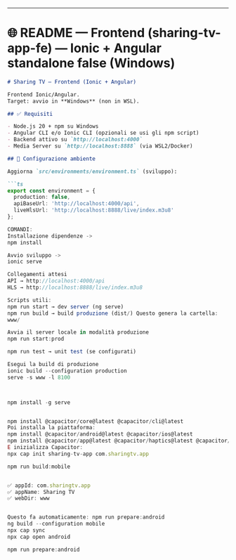 
---

# 🌐 README — Frontend (sharing-tv-app-fe) — Ionic + Angular standalone false (Windows)

```md
# Sharing TV — Frontend (Ionic + Angular)

Frontend Ionic/Angular.  
Target: avvio in **Windows** (non in WSL).

## ✅ Requisiti

- Node.js 20 + npm su Windows
- Angular CLI e/o Ionic CLI (opzionali se usi gli npm script)
- Backend attivo su `http://localhost:4000`
- Media Server su `http://localhost:8888` (via WSL2/Docker)

## 🔧 Configurazione ambiente

Aggiorna `src/environments/environment.ts` (sviluppo):

```ts
export const environment = {
  production: false,
  apiBaseUrl: 'http://localhost:4000/api',
  liveHlsUrl: 'http://localhost:8888/live/index.m3u8'
};

COMANDI: 
Installazione dipendenze ->
npm install

Avvio sviluppo ->
ionic serve

Collegamenti attesi
API → http://localhost:4000/api
HLS → http://localhost:8888/live/index.m3u8

Scripts utili:
npm run start → dev server (ng serve)
npm run build → build produzione (dist/) Questo genera la cartella: 
www/

Avvia il server locale in modalità produzione
npm run start:prod

npm run test → unit test (se configurati)

Esegui la build di produzione
ionic build --configuration production
serve -s www -l 8100



npm install -g serve


npm install @capacitor/core@latest @capacitor/cli@latest
Poi installa la piattaforma:
npm install @capacitor/android@latest @capacitor/ios@latest
npm install @capacitor/app@latest @capacitor/haptics@latest @capacitor/keyboard@latest @capacitor/status-bar@latest
E inizializza Capacitor:
npx cap init sharing-tv-app com.sharingtv.app

npm run build:mobile


✅ appId: com.sharingtv.app
✅ appName: Sharing TV
✅ webDir: www


Questo fa automaticamente: npm run prepare:android
ng build --configuration mobile
npx cap sync
npx cap open android

npm run prepare:android
